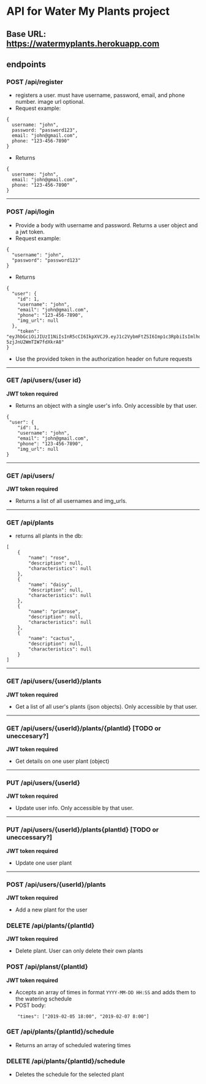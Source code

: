 # API for Water My Plants project

## Base URL: https://watermyplants.herokuapp.com
## endpoints

### POST /api/register
* registers a user. must have username, password, email, and phone number. image url optional.
* Request example: 
```
{
  username: "john",
  password: "password123",
  email: "john@gmail.com",
  phone: "123-456-7890"
}
```
* Returns
```
{
  username: "john",
  email: "john@gmail.com",
  phone: "123-456-7890"
}
```

---
### POST /api/login
* Provide a body with username and password. Returns a user object and a jwt token.
* Request example:
```
{
  "username": "john",
  "password": "password123"
}
```
* Returns 
```
{
  "user": {
    "id": 1,
    "username": "john",
    "email": "john@gmail.com",
    "phone": "123-456-7890",
    "img_url": null
  },
    "token": "eyJhbGciOiJIUzI1NiIsInR5cCI6IkpXVCJ9.eyJ1c2VybmFtZSI6Imp1c3RpbiIsImlhdCI6MTU0OTI5MTkyNiwiZXhwIjoxNTQ5MjkzNzI2fQ.VKTfCZGKUbpzepZUvoQNkL-5zjJnU2WmTIW7fdXkrA8"
}
```
* Use the provided token in the authorization header on future requests

---
### GET /api/users/{user id}
**JWT token required**
* Returns an object with a single user's info. Only accessible by that user.
```
{
 "user": {
    "id": 1,
    "username": "john",
    "email": "john@gmail.com",
    "phone": "123-456-7890",
    "img_url": null
}
```

---
### GET /api/users/
**JWT token required**
* Returns a list of all usernames and img_urls.

---
### GET /api/plants
* returns all plants in the db:
```
[
    {
        "name": "rose",
        "description": null,
        "characteristics": null
    },
    {
        "name": "daisy",
        "description": null,
        "characteristics": null
    },
    {
        "name": "primrose",
        "description": null,
        "characteristics": null
    },
    {
        "name": "cactus",
        "description": null,
        "characteristics": null
    }
]
```

---
### GET /api/users/{userId}/plants
**JWT token required**
* Get a list of all user's plants (json objects). Only accessible by that user.

---
### GET /api/users/{userId}/plants/{plantId} [TODO or uneccesary?]
**JWT token required**
* Get details on one user plant (object)

---
### PUT /api/users/{userId}
**JWT token required**
* Update user info. Only accessible by that user.

---
### PUT /api/users/{userId}/plants{plantId} [TODO or uneccessary?]
**JWT token required**
* Update one user plant

---
### POST /api/users/{userId}/plants
**JWT token required**
* Add a new plant for the user

### DELETE /api/plants/{plantId}
**JWT token required**
* Delete plant. User can only delete their own plants

### POST /api/planst/{plantId}
**JWT token required**
* Accepts an array of times in format `YYYY-MM-DD HH:SS` and adds them to the watering schedule
* POST body:
```
	"times": ["2019-02-05 18:00", "2019-02-07 8:00"]
```

### GET /api/plants/{plantId}/schedule
* Returns an array of scheduled watering times

### DELETE /api/plants/{plantId}/schedule
* Deletes the schedule for the selected plant
